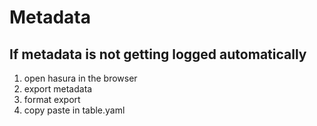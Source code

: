# Metadata

## If metadata is not getting logged automatically

1. open hasura in the browser
2. export metadata
3. format export
4. copy paste in table.yaml
